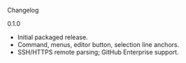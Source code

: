 Changelog

0.1.0
- Initial packaged release.
- Command, menus, editor button, selection line anchors.
- SSH/HTTPS remote parsing; GitHub Enterprise support.

